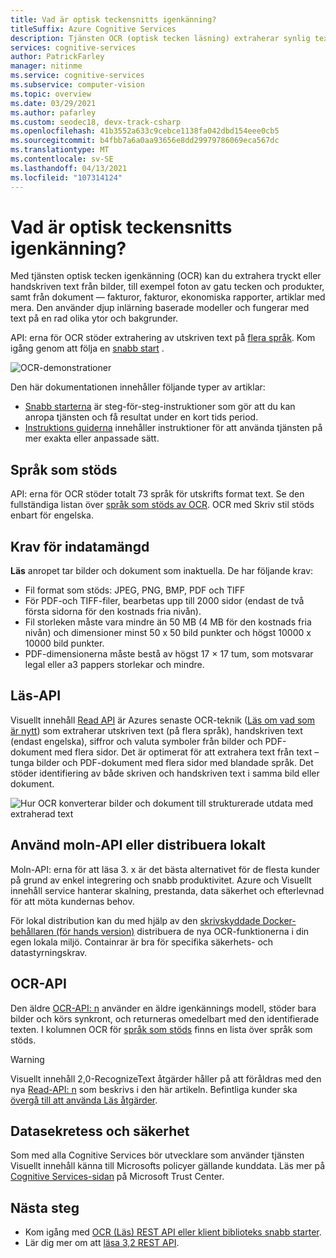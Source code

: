 ```yaml
---
title: Vad är optisk teckensnitts igenkänning?
titleSuffix: Azure Cognitive Services
description: Tjänsten OCR (optisk tecken läsning) extraherar synlig text i en bild och returnerar den som strukturerad sträng.
services: cognitive-services
author: PatrickFarley
manager: nitinme
ms.service: cognitive-services
ms.subservice: computer-vision
ms.topic: overview
ms.date: 03/29/2021
ms.author: pafarley
ms.custom: seodec18, devx-track-csharp
ms.openlocfilehash: 41b3552a633c9cebce1138fa042dbd154eee0cb5
ms.sourcegitcommit: b4fbb7a6a0aa93656e8dd29979786069eca567dc
ms.translationtype: MT
ms.contentlocale: sv-SE
ms.lasthandoff: 04/13/2021
ms.locfileid: "107314124"
---
```

# <a name="what-is-optical-character-recognition"></a>Vad är optisk teckensnitts igenkänning?

Med tjänsten optisk tecken igenkänning (OCR) kan du extrahera tryckt eller handskriven text från bilder, till exempel foton av gatu tecken och produkter, samt från dokument &mdash; fakturor, fakturor, ekonomiska rapporter, artiklar med mera. Den använder djup inlärning baserade modeller och fungerar med text på en rad olika ytor och bakgrunder.

API: erna för OCR stöder extrahering av utskriven text på [flera språk](./language-support.md). Kom igång genom att följa en [snabb start](./quickstarts-sdk/client-library.md) .

![OCR-demonstrationer](./Images/ocr-demo.gif)

Den här dokumentationen innehåller följande typer av artiklar:
* [Snabb starterna](./quickstarts-sdk/client-library.md) är steg-för-steg-instruktioner som gör att du kan anropa tjänsten och få resultat under en kort tids period. 
* [Instruktions guiderna](./Vision-API-How-to-Topics/call-read-api.md) innehåller instruktioner för att använda tjänsten på mer exakta eller anpassade sätt.
<!--* The [conceptual articles](Vision-API-How-to-Topics/call-read-api.md) provide in-depth explanations of the service's functionality and features.
* The [tutorials](./tutorials/storage-lab-tutorial.md) are longer guides that show you how to use this service as a component in broader business solutions. -->

## <a name="supported-languages"></a>Språk som stöds
API: erna för OCR stöder totalt 73 språk för utskrifts format text. Se den fullständiga listan över [språk som stöds av OCR](./language-support.md#optical-character-recognition-ocr). OCR med Skriv stil stöds enbart för engelska.

## <a name="input-requirements"></a>Krav för indatamängd

**Läs** anropet tar bilder och dokument som inaktuella. De har följande krav:

* Fil format som stöds: JPEG, PNG, BMP, PDF och TIFF
* För PDF-och TIFF-filer, bearbetas upp till 2000 sidor (endast de två första sidorna för den kostnads fria nivån).
* Fil storleken måste vara mindre än 50 MB (4 MB för den kostnads fria nivån) och dimensioner minst 50 x 50 bild punkter och högst 10000 x 10000 bild punkter. 
* PDF-dimensionerna måste bestå av högst 17 × 17 tum, som motsvarar legal eller a3 pappers storlekar och mindre.

## <a name="read-api"></a>Läs-API 

Visuellt innehåll [Read API](https://centraluseuap.dev.cognitive.microsoft.com/docs/services/computer-vision-v3-2/operations/5d986960601faab4bf452005) är Azures senaste OCR-teknik ([Läs om vad som är nytt](./whats-new.md)) som extraherar utskriven text (på flera språk), handskriven text (endast engelska), siffror och valuta symboler från bilder och PDF-dokument med flera sidor. Det är optimerat för att extrahera text från text – tunga bilder och PDF-dokument med flera sidor med blandade språk. Det stöder identifiering av både skriven och handskriven text i samma bild eller dokument.

![Hur OCR konverterar bilder och dokument till strukturerade utdata med extraherad text](./Images/how-ocr-works.svg)


## <a name="use-the-cloud-api-or-deploy-on-premise"></a>Använd moln-API eller distribuera lokalt
Moln-API: erna för att läsa 3. x är det bästa alternativet för de flesta kunder på grund av enkel integrering och snabb produktivitet. Azure och Visuellt innehåll service hanterar skalning, prestanda, data säkerhet och efterlevnad för att möta kundernas behov.

För lokal distribution kan du med hjälp av den [skrivskyddade Docker-behållaren (för hands version)](./computer-vision-how-to-install-containers.md) distribuera de nya OCR-funktionerna i din egen lokala miljö. Containrar är bra för specifika säkerhets- och datastyrningskrav.

## <a name="ocr-api"></a>OCR-API

Den äldre [OCR-API: n](https://centraluseuap.dev.cognitive.microsoft.com/docs/services/computer-vision-v3-2/operations/56f91f2e778daf14a499f20d) använder en äldre igenkännings modell, stöder bara bilder och körs synkront, och returneras omedelbart med den identifierade texten. I kolumnen OCR för [språk som stöds](./language-support.md#optical-character-recognition-ocr) finns en lista över språk som stöds.

> [!WARNING]
> Visuellt innehåll 2,0-RecognizeText åtgärder håller på att föråldras med den nya [Read-API: n](#read-api) som beskrivs i den här artikeln. Befintliga kunder ska [övergå till att använda Läs åtgärder](upgrade-api-versions.md).

## <a name="data-privacy-and-security"></a>Datasekretess och säkerhet

Som med alla Cognitive Services bör utvecklare som använder tjänsten Visuellt innehåll känna till Microsofts policyer gällande kunddata. Läs mer på [Cognitive Services-sidan](https://www.microsoft.com/trustcenter/cloudservices/cognitiveservices) på Microsoft Trust Center.

## <a name="next-steps"></a>Nästa steg

- Kom igång med [OCR (Läs) REST API eller klient biblioteks snabb starter](./quickstarts-sdk/client-library.md).
- Lär dig mer om att [läsa 3,2 REST API](https://centraluseuap.dev.cognitive.microsoft.com/docs/services/computer-vision-v3-2/operations/5d986960601faab4bf452005).
